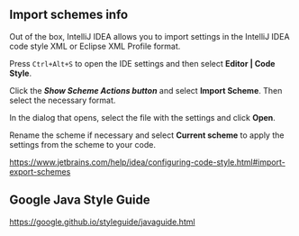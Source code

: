 ## Import schemes info

Out of the box, IntelliJ IDEA allows you to import settings in the IntelliJ IDEA code style XML or Eclipse XML Profile format.

Press `Ctrl+Alt+S` to open the IDE settings and then select **Editor | Code Style**.

Click the **_Show Scheme Actions button_** and select **Import Scheme**. Then select the necessary format.

In the dialog that opens, select the file with the settings and click **Open**.

Rename the scheme if necessary and select **Current scheme** to apply the settings from the scheme to your code.

https://www.jetbrains.com/help/idea/configuring-code-style.html#import-export-schemes

## Google Java Style Guide
https://google.github.io/styleguide/javaguide.html
